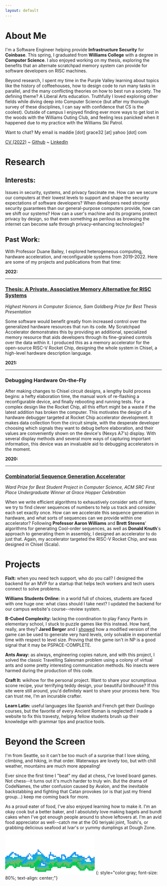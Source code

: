 ```yaml
---
layout: default
---
```


# About Me

I'm a Software Engineer helping provide **Infrastructure Security** for **Coinbase**. This spring, I graduated from **Williams College** with a degree in **Computer Science**. I also enjoyed working on my thesis, exploring the benefits that an alternate scratchpad memory system can provide for software developers on RISC machines. 

Beyond research, I spent my time in the Purple Valley learning about topics like the history of coffeehouses, how to design code to run many tasks in parallel, and the many conflicting theories on how to best run a society. The defining theme? A Liberal Arts education. Truthfully I loved exploring other fields while diving deep into Computer Science (but after my thorough survey of these disciplines, I can say with confidence that CS is the coolest). Outside of campus I enjoyed finding ever more ways to get lost in the woods with the Williams Outing Club, and feeling less panicked when it happened due to my practice with the Williams Ski Patrol.

Want to chat? My email is maddie [dot] grace32 [at] yahoo [dot] com

[CV (2022)](/assets/Madeline_Burbage_2022_CV.pdf)  ~  [Github](https://github.com/MaddieBurbage)  ~  [LinkedIn](https://www.linkedin.com/in/maddieburbage/)

# Research

## Interests:
Issues in security, systems, and privacy fascinate me. How can we secure our computers at their lowest levels to support and shape the security expectations of software developers? When developers need stronger security guarantees than our general-purpose computers provide, how can we shift our systems? How can a user's machine and its programs protect privacy by design, so that even something as perilous as browsing the internet can become safe through privacy-enhancing technologies?

## Past Work:
With Professor Duane Bailey, I explored heterogeneous computing, hardware acceleration, and reconfigurable systems from 2019-2022. Here are some of my projects and publications from that time:

**2022:**

---

### [Thesis: A Private, Associative Memory Alternative for RISC Systems](https://unbound.williams.edu/islandora/object/studenttheses%3A1994)

*Highest Honors in Computer Science, Sam Goldberg Prize for Best Thesis Presentation*

Some software would benefit greatly from increased control over the generalized hardware resources that run its code. My Scratchpad Accelerator demonstrates this by providing an additional, specialized memory resource that aids developers through its fine-grained controls over the data within it. I produced this as a memory accelerator for the open-source RISC-V Rocket Chip, designing the whole system in Chisel, a high-level hardware description language.


**2021:**

---

### Debugging Hardware On-the-Fly

After making changes to Chisel circuit designs, a lengthy build process begins: a hefty elaboration time, the manual work of re-flashing a reconfigurable device, and finally rebooting and running tests. For a complex design like the Rocket Chip, all this effort might be a waste if the latest addition has broken the computer. This motivates the design of a hardware debugger targeted at Rocket Chip accelerator development. It makes data collection from the circuit simple, with the desperate developer choosing which signals they want to debug before elaboration, and their values are conveniently shown on the device's (Nexys A7's) display. With several display methods and several more ways of capturing important information, this device was an invaluable aid to debugging accelerators in the moment.

**2020:**

---

### [Combinatorial Sequence Generation Accelerator](/assets/Sequence%20Generation%20Poster.pdf)

*Ward Prize for Best Student Project in Computer Science, ACM SRC First Place Undergraduate Winner at Grace Hopper Celebration*

When we write efficient algorithms to exhaustively consider sets of items, we try to find clever sequences of numbers to help us track and consider each set exactly once. How can we accelerate this sequence generation in hardware, and what sorts of sequences can we provide within one accelerator? Following **Professor Aaron Williams** and **Brett Stevens**' algorithms for generating Cool-order sequences, as well as **Donald Knuth**'s approach to generating them in assembly, I designed an accelerator to do just that. Again, my accelerator targeted the RISC-V Rocket Chip, and was designed in Chisel (Scala).

# Projects

**FixIt:** when you need tech support, who do you call? I designed the backend for an MVP for a startup that helps tech workers and tech users connect to solve problems.

**Williams Students Online:** in a world full of choices, students are faced with one huge one: what class should I take next? I updated the backend for our campus website's course--review system.

**B-Cubed Complexity:** lacking the coordination to play Fancy Pants in elementary school, I stuck to puzzle games like this instead. How hard, really, are they? **Jared Berger** and I [showed](https://github.com/jberger28/Research/blob/main/Pushing%20B-Cubed%20towards%20PSPACE-Completeness.pdf) how a modified version of the game can be used to generate very hard levels, only solvable in exponential time with respect to level size. Proving that the game isn't in NP is a good signal that it may be PSPACE-COMPLETE.

**Ants Away:** as always, engineering copies nature, and with this project, I solved the classic Travelling Salesman problem using a colony of virtual ants and some pretty interesting communication methods. No insects were harmed during the production of this code.

**Craft It:** wikihow for the personal project. Want to share your scrumptious scone recipe, your terrifying teddy design, your beautiful birdhouse? If this site were still around, you'd definitely want to share your process here. You can trust me, I'm an incurable crafter. 

**Learn Latin:** useful languages like Spanish and French get their Duolingo courses, but the favorite of every Ancient Roman is neglected! I made a website to fix this travesty, helping fellow students brush up their knowledge with grammar tips and practice tools.

# Beyond the Screen 

I'm from Seattle, so it can't be too much of a surprise that I love skiing, climbing, and hiking, in that order. Waterways are lovely too, but with chill weather, mountains are much more appealing!

Ever since the first time I "beat" my dad at chess, I've loved board games. Not chess--it turns out it's much harder to truly win. But the drama of CodeNames, the utter confusion caused by Avalon, and the inevitable backstabbing and fighting that Catan provokes (or is that just my friend group...) keep me coming back for more.

As a proud eater of food, I've also enjoyed learning how to make it. I'm an okay cook but a better baker, and I absolutely love making bagels and bundt cakes when I've got enough people around to shove leftovers at. I'm an avid food appreciator as well--catch me at the OG teriyaki joint, Toshi's, or grabbing delicious seafood at Ivar's or yummy dumplings at Dough Zone.

![Alt text](/assets/img/mountains.png "truly beautiful mountains")
{: style="color:gray; font-size: 80%; text-align: center;"}